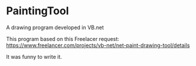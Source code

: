 # PaintingTool
 A drawing program developed in VB.net

 This program based on this Freelacer request: https://www.freelancer.com/projects/vb-net/net-paint-drawing-tool/details
 
 It was funny to write it.
